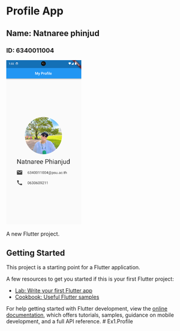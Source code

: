 # Profile App
## Name: Natnaree phinjud
### ID: 6340011004

<img src="assets/images/ex1_profile.png" style="width: 200px;">

A new Flutter project.

## Getting Started

This project is a starting point for a Flutter application.

A few resources to get you started if this is your first Flutter project:

- [Lab: Write your first Flutter app](https://docs.flutter.dev/get-started/codelab)
- [Cookbook: Useful Flutter samples](https://docs.flutter.dev/cookbook)

For help getting started with Flutter development, view the
[online documentation](https://docs.flutter.dev/), which offers tutorials,
samples, guidance on mobile development, and a full API reference.
#   E x 1 . P r o f i l e 
 
 